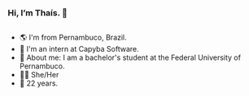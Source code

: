 ### Hi, I’m Thaís. 👋
##

- 🌎 I'm from Pernambuco, Brazil.
- 👀 I'm an intern at Capyba Software.
- 💬 About me: I am a bachelor's student at the Federal University of Pernambuco.
- 👩🏽 She/Her
- 🚀 22 years.
</div>
